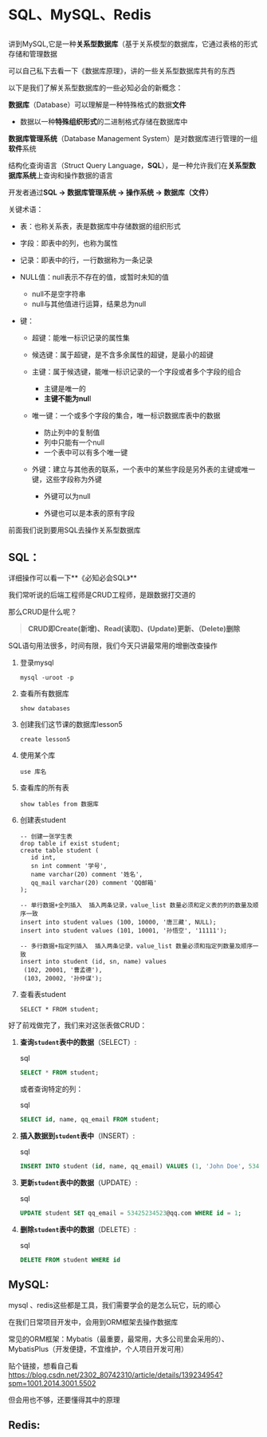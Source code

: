 # SQL、MySQL、Redis

## 

讲到MySQL,它是一种**关系型数据库**（基于关系模型的数据库，它通过表格的形式存储和管理数据

可以自己私下去看一下《数据库原理》，讲的一些关系型数据库共有的东西



以下是我们了解关系型数据库的一些必知必会的新概念：

**数据库**（Database）可以理解是一种特殊格式的数据**文件**

- 数据以一种**特殊组织形式**的二进制格式存储在数据库中

**数据库管理系统**（Database Management System）是对数据库进行管理的一组**软件**系统

结构化查询语言（Struct Query Language，**SQL**），是一种允许我们在**关系型数据库系统**上查询和操作数据的语言

开发者通过**SQL -> 数据库管理系统 -> 操作系统 -> 数据库（文件）**

关键术语：

- 表：也称关系表，表是数据库中存储数据的组织形式

- 字段：即表中的列，也称为属性

- 记录：即表中的行，一行数据称为一条记录

- NULL值：null表示不存在的值，或暂时未知的值
  - null不是空字符串
  - null与其他值进行运算，结果总为null

- 键：
  - 超键：能唯一标识记录的属性集

  - 候选键：属于超键，是不含多余属性的超键，是最小的超键

  - 主键：属于候选键，能唯一标识记录的一个字段或者多个字段的组合

    - 主键是唯一的
    - **主键不能为nul**l

  - 唯一键：一个或多个字段的集合，唯一标识数据库表中的数据

    - 防止列中的复制值
    - 列中只能有一个null
    - 一个表中可以有多个唯一键

  - 外键：建立与其他表的联系，一个表中的某些字段是另外表的主键或唯一键，这些字段称为外键

    - 外键可以为null

    - 外键也可以是本表的原有字段

      

前面我们说到要用SQL去操作关系型数据库

## SQL：

详细操作可以看一下**《必知必会SQL》**

我们常听说的后端工程师是CRUD工程师，是跟数据打交道的

那么CRUD是什么呢？

> **CRUD即Create(新增)、Read(读取)、(Update)更新、（Delete)删除**

SQL语句用法很多，时间有限，我们今天只讲最常用的增删改查操作

1. 登录mysql

   ```
   mysql -uroot -p
   ```

   

2. 查看所有数据库

   ```
   show databases
   ```

   

3. 创建我们这节课的数据库lesson5

   ```
   create lesson5
   ```

   

4. 使用某个库

   ```
   use 库名
   ```

   

5. 查看库的所有表

   ```
   show tables from 数据库
   ```

   

6. 创建表student

   ```
   -- 创建一张学生表
   drop table if exist student;
   create table student (
      id int,
      sn int comment '学号',
      name varchar(20) comment '姓名',
      qq_mail varchar(20) comment 'QQ邮箱'
   );
    
   -- 单行数据+全列插入  插入两条记录，value_list 数量必须和定义表的列的数量及顺序一致
   insert into student values (100, 10000, '唐三藏', NULL);
   insert into student values (101, 10001, '孙悟空', '11111');
    
   -- 多行数据+指定列插入  插入两条记录，value_list 数量必须和指定列数量及顺序一致
   insert into student (id, sn, name) values
    (102, 20001, '曹孟德'),
    (103, 20002, '孙仲谋');
   ```

7. 查看表student

   ```
   SELECT * FROM student;
   ```

好了前戏做完了，我们来对这张表做CRUD：

1. **查询`student`表中的数据**（SELECT）:

   sql

   ```sql
   SELECT * FROM student;
   ```

   或者查询特定的列：

   sql

   ```sql
   SELECT id, name, qq_email FROM student;
   ```

2. **插入数据到`student`表中**（INSERT）:

   sql

   ```sql
   INSERT INTO student (id, name, qq_email) VALUES (1, 'John Doe', 53425234523@qq.com);
   ```

3. **更新`student`表中的数据**（UPDATE）:

   sql

   ```sql
   UPDATE student SET qq_email = 53425234523@qq.com WHERE id = 1;
   ```

4. **删除`student`表中的数据**（DELETE）:

   sql

   ```sql
   DELETE FROM student WHERE id 
   ```





## MySQL:

mysql 、redis这些都是工具，我们需要学会的是怎么玩它，玩的顺心

在我们日常项目开发中，会用到ORM框架去操作数据库

常见的ORM框架：Mybatis（最重要，最常用，大多公司里会采用的）、MybatisPlus（开发便捷，不宜维护，个人项目开发可用）

贴个链接，想看自己看 https://blog.csdn.net/2302_80742310/article/details/139234954?spm=1001.2014.3001.5502



但会用也不够，还要懂得其中的原理





















## Redis:
